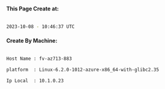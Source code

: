 
   
#### This Page Create at:

```bash

2023-10-08 - 10:46:37 UTC

```

#### Create By Machine:

```bash

Host Name : fv-az713-883

platform  : Linux-6.2.0-1012-azure-x86_64-with-glibc2.35

Ip Local  : 10.1.0.23

```

